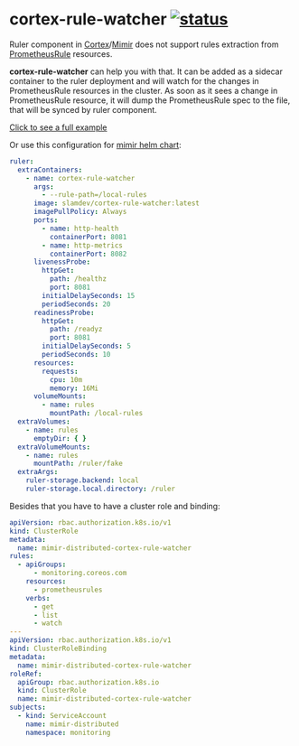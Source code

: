 # cortex-rule-watcher <a href="https://hub.docker.com/r/slamdev/cortex-rule-watcher"><img alt="status" src="https://img.shields.io/docker/v/slamdev/cortex-rule-watcher"></a>

Ruler component in [Cortex](https://github.com/cortexproject/cortex)/[Mimir](https://github.com/grafana/mimir) 
does not support rules extraction from [PrometheusRule](https://github.com/prometheus-operator/prometheus-operator/blob/main/Documentation/user-guides/alerting.md#prometheusrule-labelling) resources.

**cortex-rule-watcher** can help you with that. It can be added as a sidecar container to the ruler deployment and
will watch for the changes in PrometheusRule resources in the cluster. As soon as it sees a change in PrometheusRule resource,
it will dump the PrometheusRule spec to the file, that will be synced by ruler component.

[Click to see a full example](example/example.yaml)

Or use this configuration for [mimir helm chart](https://github.com/grafana/helm-charts/tree/mimir-distributed-2.0.7/charts/mimir-distributed):

```yaml
ruler:
  extraContainers:
    - name: cortex-rule-watcher
      args:
        - --rule-path=/local-rules
      image: slamdev/cortex-rule-watcher:latest
      imagePullPolicy: Always
      ports:
        - name: http-health
          containerPort: 8081
        - name: http-metrics
          containerPort: 8082
      livenessProbe:
        httpGet:
          path: /healthz
          port: 8081
        initialDelaySeconds: 15
        periodSeconds: 20
      readinessProbe:
        httpGet:
          path: /readyz
          port: 8081
        initialDelaySeconds: 5
        periodSeconds: 10
      resources:
        requests:
          cpu: 10m
          memory: 16Mi
      volumeMounts:
        - name: rules
          mountPath: /local-rules
  extraVolumes:
    - name: rules
      emptyDir: { }
  extraVolumeMounts:
    - name: rules
      mountPath: /ruler/fake
  extraArgs:
    ruler-storage.backend: local
    ruler-storage.local.directory: /ruler
```

Besides that you have to have a cluster role and binding:

```yaml
apiVersion: rbac.authorization.k8s.io/v1
kind: ClusterRole
metadata:
  name: mimir-distributed-cortex-rule-watcher
rules:
  - apiGroups:
      - monitoring.coreos.com
    resources:
      - prometheusrules
    verbs:
      - get
      - list
      - watch
---
apiVersion: rbac.authorization.k8s.io/v1
kind: ClusterRoleBinding
metadata:
  name: mimir-distributed-cortex-rule-watcher
roleRef:
  apiGroup: rbac.authorization.k8s.io
  kind: ClusterRole
  name: mimir-distributed-cortex-rule-watcher
subjects:
  - kind: ServiceAccount
    name: mimir-distributed
    namespace: monitoring
```
